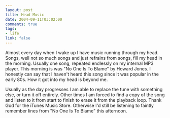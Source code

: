 ```yaml
--- 
layout: post
title: Head Music
date: 2004-09-11T03:02:00
comments: true
tags:
- life
link: false
---
```

Almost every day when I wake up I have music running through my head. Songs, well not so much songs and just refrains from songs, fill my head in the morning. Usually one song, repeated endlessly on my internal MP3 player. This morning is was "No One Is To Blame" by Howard Jones. I honestly can say that I haven't heard this song since it was popular in the early 80s. How it got into my head is beyond me.

Usually as the day progresses I am able to replace the tune with something else, or turn it off entirely. Other times I am forced to find a copy of the song and listen to it from start to finish to erase it from the playback loop. Thank God for the iTunes Music Store. Otherwise I'd still be listening to faintly remember lines from "No One Is To Blame" this afternoon.
